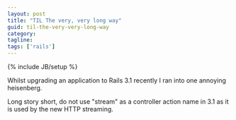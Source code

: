 ```yaml
---
layout: post
title: "TIL The very, very long way"
guid: til-the-very-very-long-way
category:
tagline:
tags: ['rails']
---
```

{% include JB/setup %}

Whilst upgrading an application to Rails 3.1 recently I ran into one annoying heisenberg.

Long story short, do not use "stream" as a controller action name in 3.1 as it is used by the new HTTP streaming.